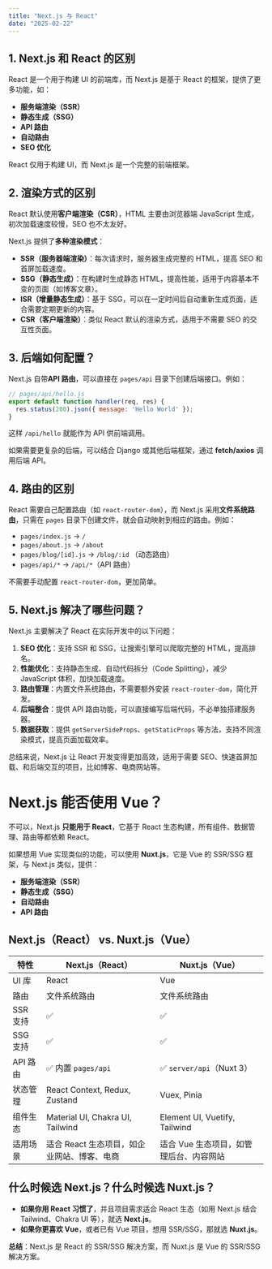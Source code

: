 ```yaml
---
title: "Next.js 与 React"
date: "2025-02-22"
---
```


## 1. Next.js 和 React 的区别
React 是一个用于构建 UI 的前端库，而 Next.js 是基于 React 的框架，提供了更多功能，如：
- **服务端渲染（SSR）**
- **静态生成（SSG）**
- **API 路由**
- **自动路由**
- **SEO 优化**

React 仅用于构建 UI，而 Next.js 是一个完整的前端框架。

## 2. 渲染方式的区别
React 默认使用**客户端渲染（CSR）**，HTML 主要由浏览器端 JavaScript 生成，初次加载速度较慢，SEO 也不太友好。

Next.js 提供了**多种渲染模式**：
- **SSR（服务器端渲染）**：每次请求时，服务器生成完整的 HTML，提高 SEO 和首屏加载速度。
- **SSG（静态生成）**：在构建时生成静态 HTML，提高性能，适用于内容基本不变的页面（如博客文章）。
- **ISR（增量静态生成）**：基于 SSG，可以在一定时间后自动重新生成页面，适合需要定期更新的内容。
- **CSR（客户端渲染）**：类似 React 默认的渲染方式，适用于不需要 SEO 的交互性页面。

## 3. 后端如何配置？
Next.js 自带**API 路由**，可以直接在 `pages/api` 目录下创建后端接口。例如：

```javascript
// pages/api/hello.js
export default function handler(req, res) {
  res.status(200).json({ message: 'Hello World' });
}
```
这样 `/api/hello` 就能作为 API 供前端调用。

如果需要更复杂的后端，可以结合 Django 或其他后端框架，通过 **fetch/axios** 调用后端 API。

## 4. 路由的区别
React 需要自己配置路由（如 `react-router-dom`），而 Next.js 采用**文件系统路由**，只需在 `pages` 目录下创建文件，就会自动映射到相应的路由。例如：

- `pages/index.js` → `/`
- `pages/about.js` → `/about`
- `pages/blog/[id].js` → `/blog/:id` （动态路由）
- `pages/api/*` → `/api/*`（API 路由）

不需要手动配置 `react-router-dom`，更加简单。

## 5. Next.js 解决了哪些问题？
Next.js 主要解决了 React 在实际开发中的以下问题：

1. **SEO 优化**：支持 SSR 和 SSG，让搜索引擎可以爬取完整的 HTML，提高排名。
2. **性能优化**：支持静态生成、自动代码拆分（Code Splitting），减少 JavaScript 体积，加快加载速度。
3. **路由管理**：内置文件系统路由，不需要额外安装 `react-router-dom`，简化开发。
4. **后端整合**：提供 API 路由功能，可以直接编写后端代码，不必单独搭建服务器。
5. **数据获取**：提供 `getServerSideProps`、`getStaticProps` 等方法，支持不同渲染模式，提高页面加载效率。

总结来说，Next.js 让 React 开发变得更加高效，适用于需要 SEO、快速首屏加载、和后端交互的项目，比如博客、电商网站等。

# Next.js 能否使用 Vue？
不可以，Next.js **只能用于 React**，它基于 React 生态构建，所有组件、数据管理、路由等都依赖 React。

如果想用 Vue 实现类似的功能，可以使用 **Nuxt.js**，它是 Vue 的 SSR/SSG 框架，与 Next.js 类似，提供：
- **服务端渲染（SSR）**
- **静态生成（SSG）**
- **自动路由**
- **API 路由**

## Next.js（React） vs. Nuxt.js（Vue）
| 特性 | Next.js（React） | Nuxt.js（Vue） |
|------|---------------|--------------|
| UI 库 | React | Vue |
| 路由 | 文件系统路由 | 文件系统路由 |
| SSR 支持 | ✅ | ✅ |
| SSG 支持 | ✅ | ✅ |
| API 路由 | ✅ 内置 `pages/api` | ✅ `server/api`（Nuxt 3）|
| 状态管理 | React Context, Redux, Zustand | Vuex, Pinia |
| 组件生态 | Material UI, Chakra UI, Tailwind | Element UI, Vuetify, Tailwind |
| 适用场景 | 适合 React 生态项目，如企业网站、博客、电商 | 适合 Vue 生态项目，如管理后台、内容网站 |

## 什么时候选 Next.js？什么时候选 Nuxt.js？
- **如果你用 React 习惯了**，并且项目需求适合 React 生态（如用 Next.js 结合 Tailwind、Chakra UI 等），就选 **Next.js**。
- **如果你更喜欢 Vue**，或者已有 Vue 项目，想用 SSR/SSG，那就选 **Nuxt.js**。

**总结**：Next.js 是 React 的 SSR/SSG 解决方案，而 Nuxt.js 是 Vue 的 SSR/SSG 解决方案。

